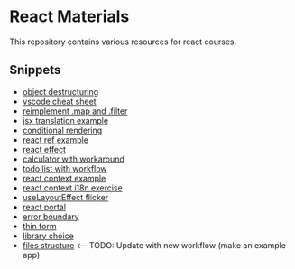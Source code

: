 # React Materials

This repository contains various resources for react courses.

## Snippets

- [object destructuring](create-react-app-typescript/src/snippets/object-destructuring.ts)
- [vscode cheat sheet](create-react-app-typescript/src/snippets/vscode-cheat-sheet.md)
- [reimplement .map and .filter](create-react-app-typescript/src/snippets/replica-filter-map.ts)
- [jsx translation example](create-react-app-typescript/src/snippets/jsx-translation-example.tsx)
- [conditional rendering](create-react-app-typescript/src/snippets/conditional-rendering.tsx)
- [react ref example](create-react-app-typescript/src/snippets/react-ref-example.tsx)
- [react effect](create-react-app-typescript/src/snippets/react-effect.tsx)
- [calculator with workaround](create-react-app-typescript/src/snippets/calculator-with-workflow.tsx)
- [todo list with workflow](create-react-app-typescript/src/snippets/todo-list-with-workflow.tsx)
- [react context example](create-react-app-typescript/src/snippets/react-context-example.tsx)
- [react context i18n exercise](create-react-app-typescript/src/snippets/react-context-i18-exercise.tsx)
- [useLayoutEffect flicker](create-react-app-typescript/src/snippets/use-layout-effect-flicker.tsx)
- [react portal](create-react-app-typescript/src/snippets/react-portal.tsx)
- [error boundary](create-react-app-typescript/src/snippets/erroy-boundary.tsx)
- [thin form](create-react-app-typescript/src/snippets/thin-form.md)
- [library choice](create-react-app-typescript/src/snippets/library-choice.md)
- [files structure](create-react-app-typescript/src/snippets/files-structure.md) <-- TODO: Update with new workflow (make an example app)